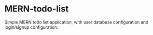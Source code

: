 # MERN-todo-list
Simple MERN todo list application, with user database configuration and login/signup configuration.
